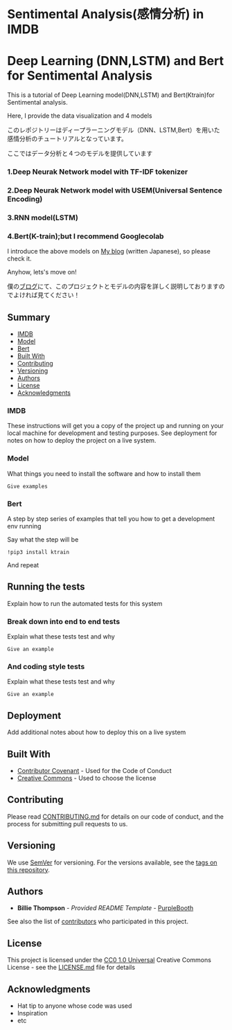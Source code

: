 # Sentimental Analysis(感情分析) in IMDB 
# Deep Learning (DNN,LSTM) and Bert for Sentimental Analysis

This is a tutorial of Deep Learning model(DNN,LSTM) and Bert(Ktrain)for Sentimental analysis.

Here, I provide the data visualization and 4 models

このレポジトリーはディープラーニングモデル（DNN、LSTM,Bert）を用いた感情分析のチュートリアルとなっています。

ここではデータ分析と４つのモデルを提供しています

### 1.Deep Neurak Network model with TF-IDF tokenizer

### 2.Deep Neurak Network model with USEM(Universal Sentence Encoding)

### 3.RNN model(LSTM)

### 4.Bert(K-train);but I recommend Googlecolab


I introduce the above models on
[My blog](https://tanuki.blog) (written  Japanese), so please check it.

Anyhow, lets's move on!

僕の[ブログ](https://tanuki.blog)にて、このプロジェクトとモデルの内容を詳しく説明しておりますのでよければ見てください！


## Summary

  - [IMDB](#IMDB)
  - [Model](#Model)
  - [Bert](#deployment)
  - [Built With](#built-with)
  - [Contributing](#contributing)
  - [Versioning](#versioning)
  - [Authors](#authors)
  - [License](#license)
  - [Acknowledgments](#acknowledgments)

### IMDB

These instructions will get you a copy of the project up and running on
your local machine for development and testing purposes. See deployment
for notes on how to deploy the project on a live system.

### Model

What things you need to install the software and how to install them

    Give examples

### Bert

A step by step series of examples that tell you how to get a development
env running

Say what the step will be

    !pip3 install ktrain

And repeat


## Running the tests

Explain how to run the automated tests for this system

### Break down into end to end tests

Explain what these tests test and why

    Give an example

### And coding style tests

Explain what these tests test and why

    Give an example

## Deployment

Add additional notes about how to deploy this on a live system

## Built With

  - [Contributor Covenant](https://www.contributor-covenant.org/) - Used
    for the Code of Conduct
  - [Creative Commons](https://creativecommons.org/) - Used to choose
    the license

## Contributing

Please read [CONTRIBUTING.md](CONTRIBUTING.md) for details on our code
of conduct, and the process for submitting pull requests to us.

## Versioning

We use [SemVer](http://semver.org/) for versioning. For the versions
available, see the [tags on this
repository](https://github.com/PurpleBooth/a-good-readme-template/tags).

## Authors

  - **Billie Thompson** - *Provided README Template* -
    [PurpleBooth](https://github.com/PurpleBooth)

See also the list of
[contributors](https://github.com/PurpleBooth/a-good-readme-template/contributors)
who participated in this project.

## License

This project is licensed under the [CC0 1.0 Universal](LICENSE.md)
Creative Commons License - see the [LICENSE.md](LICENSE.md) file for
details

## Acknowledgments

  - Hat tip to anyone whose code was used
  - Inspiration
  - etc
